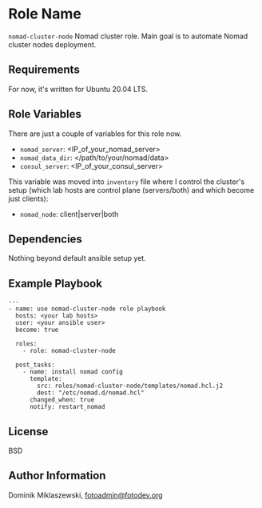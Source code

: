 Role Name
=========

`nomad-cluster-node` Nomad cluster role. Main goal is to automate Nomad cluster nodes deployment. 

Requirements
------------

For now, it's written for Ubuntu 20.04 LTS.

Role Variables
--------------

There are just a couple of variables for this role now.

- `nomad_server`: <IP_of_your_nomad_server>
- `nomad_data_dir`: </path/to/your/nomad/data>
- `consul_server`: <IP_of_your_consul_server>

This variable was moved into `inventory` file where I control the cluster's setup (which lab hosts are control plane (servers/both) and which become just clients):
- `nomad_node`: client|server|both 

Dependencies
------------
Nothing beyond default ansible setup yet.


Example Playbook
----------------

```    
---
- name: use nomad-cluster-node role playbook
  hosts: <your lab hosts>
  user: <your ansible user>
  become: true

  roles:
    - role: nomad-cluster-node

  post_tasks:
    - name: install nomad config
      template:
        src: roles/nomad-cluster-node/templates/nomad.hcl.j2
        dest: "/etc/nomad.d/nomad.hcl"
      changed_when: true
      notify: restart_nomad
```

License
-------

BSD

Author Information
------------------

Dominik Miklaszewski, fotoadmin@fotodev.org
